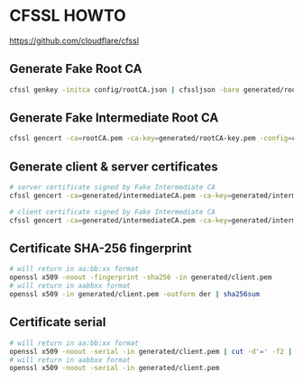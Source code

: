 # CFSSL HOWTO
https://github.com/cloudflare/cfssl

## Generate Fake Root CA
```bash
cfssl genkey -initca config/rootCA.json | cfssljson -bare generated/rootCA
```

## Generate Fake Intermediate Root CA
```bash
cfssl gencert -ca=rootCA.pem -ca-key=generated/rootCA-key.pem -config=config/cfssl.json -profile=intermediate_ca config/intermediateCA.json | cfssljson -bare generated/intermediateCA
```

## Generate client & server certificates
```bash
# server certificate signed by Fake Intermediate CA
cfssl gencert -ca=generated/intermediateCA.pem -ca-key=generated/intermediateCA-key.pem -config=config/cfssl.json -profile=server config/server.json | cfssljson -bare generated/server

# client certificate signed by Fake Intermediate CA
cfssl gencert -ca=generated/intermediateCA.pem -ca-key=generated/intermediateCA-key.pem -config=config/cfssl.json -profile=client config/client.json | cfssljson -bare generated/client
```

## Certificate SHA-256 fingerprint
```bash
# will return in aa:bb:xx format
openssl x509 -noout -fingerprint -sha256 -in generated/client.pem
# will return in aabbxx format
openssl x509 -in generated/client.pem -outform der | sha256sum
```

## Certificate serial
```bash
# will return in aa:bb:xx format
openssl x509 -noout -serial -in generated/client.pem | cut -d'=' -f2 | sed 's/../&:/g;s/:$//'
# will return in aabbxx format
openssl x509 -noout -serial -in generated/client.pem
```
